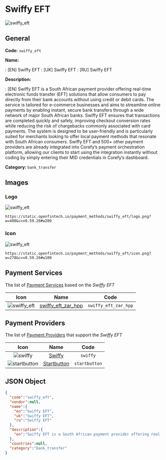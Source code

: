 
# Swiffy EFT 
![swiffy_eft](https://static.openfintech.io/payment_methods/swiffy_eft/logo.png?w=400&c=v0.59.26#w200)  

## General 
**Code:** `swiffy_eft` 
 
**Name:** 
 
:	[EN] Swiffy EFT 
:	[UK] Swiffy EFT 
:	[RU] Swiffy EFT 
 
**Description:** 
 
: [EN] Swiffy EFT is a South African payment provider offering real-time electronic funds transfer (EFT) solutions that allow consumers to pay directly from their bank accounts without using credit or debit cards. The service is tailored for e-commerce businesses and aims to streamline online payments by enabling instant, secure bank transfers through a wide network of major South African banks. Swiffy EFT ensures that transactions are completed quickly and safely, improving checkout conversion rates while reducing the risk of chargebacks commonly associated with card payments. The system is designed to be user-friendly and is particularly suited for merchants looking to offer local payment methods that resonate with South African consumers. Swiffy EFT and 500+ other payment providers are already integrated into Corefy’s payment orchestration platform, allowing our clients to start using the integration instantly without coding by simply entering their MID credentials in Corefy’s dashboard. 
 
**Category:** `bank_transfer` 
 

## Images 

### Logo 
![swiffy_eft](https://static.openfintech.io/payment_methods/swiffy_eft/logo.png?w=400&c=v0.59.26#w200)  

```
https://static.openfintech.io/payment_methods/swiffy_eft/logo.png?w=400&c=v0.59.26#w200
```  

### Icon 
![swiffy_eft](https://static.openfintech.io/payment_methods/swiffy_eft/icon.png?w=278&c=v0.59.26#w100)  

```
https://static.openfintech.io/payment_methods/swiffy_eft/icon.png?w=278&c=v0.59.26#w100
```  

## Payment Services 
 
The list of [Payment Services](/payment-services/) based on the _Swiffy EFT_ 

|Icon|Name|Code| 
|:---:|:---:|:---:| 
|![swiffy_eft](https://static.openfintech.io/payment_methods/swiffy_eft/icon.png?w=278&c=v0.59.26#w100) |[swiffy_eft_zar_hpp](/payment-services/swiffy_eft_zar_hpp/)|`swiffy_eft_zar_hpp`| 
 

## Payment Providers 
 
The list of [Payment Providers](/payment-providers/) that support the _Swiffy EFT_ 

|Icon|Name|Code| 
|:---:|:---:|:---:| 
|![swiffy](https://static.openfintech.io/payment_providers/swiffy/icon.png?w=278&c=v0.59.26#w100) |[Swiffy](/payment-providers/swiffy/)|`swiffy`| 
|![startbutton](https://static.openfintech.io/payment_providers/startbutton/icon.png?w=278&c=v0.59.26#w100) |[Startbutton](/payment-providers/startbutton/)|`startbutton`| 
 

## JSON Object 

```json
{
  "code":"swiffy_eft",
  "vendor":null,
  "name":{
    "en":"Swiffy EFT",
    "uk":"Swiffy EFT",
    "ru":"Swiffy EFT"
  },
  "description":{
    "en":"Swiffy EFT is a South African payment provider offering real-time electronic funds transfer (EFT) solutions that allow consumers to pay directly from their bank accounts without using credit or debit cards. The service is tailored for e-commerce businesses and aims to streamline online payments by enabling instant, secure bank transfers through a wide network of major South African banks. Swiffy EFT ensures that transactions are completed quickly and safely, improving checkout conversion rates while reducing the risk of chargebacks commonly associated with card payments. The system is designed to be user-friendly and is particularly suited for merchants looking to offer local payment methods that resonate with South African consumers. Swiffy EFT and 500+ other payment providers are already integrated into Corefy\u2019s payment orchestration platform, allowing our clients to start using the integration instantly without coding by simply entering their MID credentials in Corefy\u2019s dashboard."
  },
  "countries":null,
  "category":"bank_transfer"
}
```  
